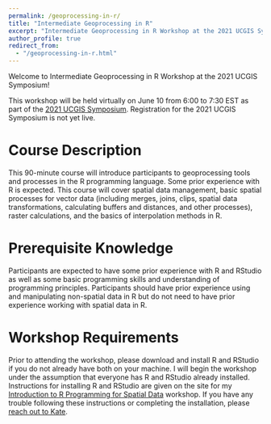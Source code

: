 ```yaml
---
permalink: /geoprocessing-in-r/
title: "Intermediate Geoprocessing in R"
excerpt: "Intermediate Geoprocessing in R Workshop at the 2021 UCGIS Symposium"
author_profile: true
redirect_from: 
  - "/geoprocessing-in-r.html"
---
```


Welcome to Intermediate Geoprocessing in R Workshop at the 2021 UCGIS Symposium!

This workshop will be held virtually on June 10 from 6:00 to 7:30 EST as part of the [2021 UCGIS Symposium](https://www.ucgis.org/symposium-2021).  Registration for the 2021 UCGIS Symposium is not yet live.

Course Description
======
This 90-minute course will introduce participants to geoprocessing tools and processes in the R programming language.  Some prior experience with R is expected.  This course will cover spatial data management, basic spatial processes for vector data (including merges, joins, clips, spatial data transformations, calculating buffers and distances, and other processes), raster calculations, and the basics of interpolation methods in R.

Prerequisite Knowledge
======
Participants are expected to have some prior experience with R and RStudio as well as some basic programming skills and understanding of programming principles.  Participants should have prior experience using and manipulating non-spatial data in R but do not need to have prior experience working with spatial data in R.

Workshop Requirements
======
Prior to attending the workshop, please download and install R and RStudio if you do not already have both on your machine.  I will begin the workshop under the assumption that everyone has R and RStudio already installed.  Instructions for installing R and RStudio are given on the site for my [Introduction to R Programming for Spatial Data](https://vavramusser.github.io/intro-to-r-spatial) workshop.  If you have any trouble following these instructions or completing the installation, please [reach out to Kate](mailto:vavramusser@gmail.com).
